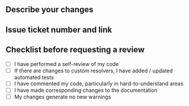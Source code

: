 ## Describe your changes

## Issue ticket number and link

## Checklist before requesting a review

- [ ] I have performed a self-review of my code
- [ ] If there are changes to custom resolvers, I have added / updated automated tests
- [ ] I have commented my code, particularly in hard-to-understand areas
- [ ] I have made corresponding changes to the documentation
- [ ] My changes generate no new warnings
